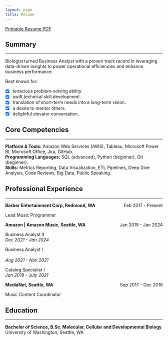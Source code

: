 ```yaml
---
layout: page
title: Resume
---
```

[Printable Resume PDF](https://biancaliebhaber.github.io/Bianca%20Liebhaber%20Resume.pdf)
## Summary
***
Biologist turned Business Analyst with a proven track record in leveraging data-driven insights to power operational efficiencies and enhance business performance.<br/>

Best known for:
- [x] tenacious problem-solving ability.
- [x] swift technical skill development.
- [x] translation of short-term needs into a long-term vision.
- [x] a desire to mentor others.
- [x] delightful elevator conversation.

## Core Competencies
***
**Platform & Tools:** Amazon Web Services (AWS), Tableau, Microsoft Power BI, Microsoft Office, Jira, GitHub.<br/>
**Programming Languages:** SQL (advanced), Python (beginner), Git (beginner).<br/>
**Skills:** Metrics Reporting, Data Visualization, ETL Pipelines, Deep Dive Analysis, Code Reviews, Big Data, Public Speaking.

## Professional Experience
***
<p style="text-align:left;">
    <b>Barber Entertainment Corp, Redmond, WA</b>
    <span style="float:right;">
        Feb 2017 - Present
<p style="text-align:left;">
	Lead Music Programmer
    
<p style="text-align:left;">
    <b>Amazon | Amazon Music, Seattle, WA</b>
    <span style="float:right;">
        Jan 2019 - Jan 2024
    </span>
	
Business Analyst II<br/>
*Dec 2021 - Jan 2024* <br/>

Business Analyst I<br/>			
*Aug 2021 - Nov 2021* <br/>

Catalog Specialist I<br/>
*Jan 2019 - July 2021*<br/> 

<p style="text-align:left;">
    <b>MediaNet, Seattle, WA</b>
    <span style="float:right;">
        Sep 2017 - Dec 2018
    </span>
	
Music Content Coordinator<br/>			        			                 

## Education
***
**Bachelor of Science, B.Sc. Molecular, Cellular and Developmental Biology**<br/>
University of Washington, Seattle, WA	
